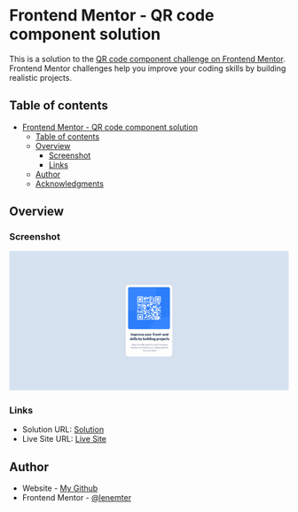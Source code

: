 # Frontend Mentor - QR code component solution

This is a solution to the [QR code component challenge on Frontend Mentor](https://www.frontendmentor.io/challenges/qr-code-component-iux_sIO_H). Frontend Mentor challenges help you improve your coding skills by building realistic projects.

## Table of contents

- [Frontend Mentor - QR code component solution](#frontend-mentor---qr-code-component-solution)
  - [Table of contents](#table-of-contents)
  - [Overview](#overview)
    - [Screenshot](#screenshot)
    - [Links](#links)
  - [Author](#author)
  - [Acknowledgments](#acknowledgments)

## Overview

### Screenshot

![Screenshot](./screenshot.png)

### Links

- Solution URL: [Solution](https://www.frontendmentor.io/solutions/qr-code-component-BrJUdtPmwP)
- Live Site URL: [Live Site](https://lenemter.github.io/qr-code-component/)

## Author

- Website - [My Github](https://github.com/lenemter)
- Frontend Mentor - [@lenemter](https://www.frontendmentor.io/profile/lenemter)

